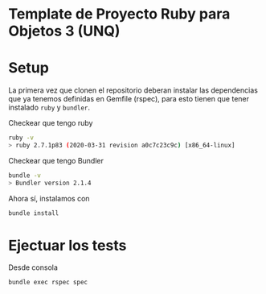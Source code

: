 # Template de Proyecto Ruby para Objetos 3 (UNQ)


# Setup

La primera vez que clonen el repositorio deberan instalar las dependencias que ya tenemos definidas en Gemfile (rspec), para esto tienen que tener instalado `ruby` y `bundler`.

Checkear que tengo ruby

```bash
ruby -v
> ruby 2.7.1p83 (2020-03-31 revision a0c7c23c9c) [x86_64-linux]
```

Checkear que tengo Bundler

```bash
bundle -v
> Bundler version 2.1.4
```

Ahora sí, instalamos con

```bash
bundle install
```

# Ejectuar los tests

Desde consola

```bash
bundle exec rspec spec
```


